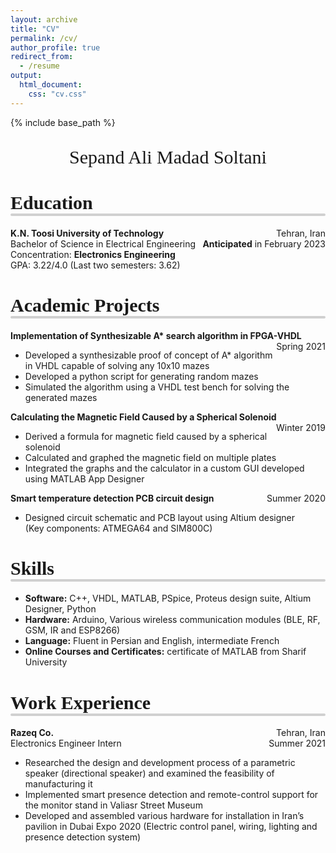```yaml
---
layout: archive
title: "CV"
permalink: /cv/
author_profile: true
redirect_from:
  - /resume
output:
  html_document:
    css: "cv.css"
---
```


<html>

<head>
    <title>Title of the document</title>
    <style>
        .headline {
            font-family: Calibri, "Helvetica", san-serif;
            line-height: 1.5em;
            color: black;
            font-size: 20px;
        }
        h1:after {
            content: ' ';
            display: block;
            border: 2px solid #d0d0d0;
            border-radius: 4px;
            -webkit-border-radius: 4px;
            -moz-border-radius: 4px;
            box-shadow: inset 0 1px 1px rgba(0, 0, 0, .05);
            -webkit-box-shadow: inset 0 1px 1px rgba(0, 0, 0, .05);
            -moz-box-shadow: inset 0 1px 1px rgba(0, 0, 0, .05);
        }
    </style>
    <body>
        {% include base_path %}
        <p style="text-align:center;font-size:30px;font-family:Times New Roman">
            Sepand Ali Madad Soltani
        </p>
        <p style="text-align:left;">
            <h1>
                <span style="font-family:Times New Roman;font-size:30px">
       Education
    </span></h1>
            <b>K.N. Toosi University of Technology </b>
            <span style="float:right;">Tehran, Iran
          </span>
            <br>Bachelor of Science in Electrical Engineering
            <span style="float:right;">
                  <b>Anticipated</b> in February 2023
              </span>
            <br> Concentration: <b>Electronics Engineering</b>
            <br> GPA: 3.22/4.0 (Last two semesters: 3.62)
        </p>
        <p style="text-align:left;">
            <h1>
                <span style="font-family:Times New Roman;font-size:30px">
      Academic Projects
      </span></h1>
            <b>
Implementation of Synthesizable A* search algorithm in FPGA-VHDL </b>
            <span style="float:right;">Spring 2021
      </span>
            <ul>
                <li>Developed a synthesizable proof of concept of A* algorithm in VHDL capable of solving any 10x10 mazes</li>
                <li>Developed a python script for generating random mazes</li>
                <li>Simulated the algorithm using a VHDL test bench for solving the generated mazes</li>
            </ul>
            <b>
Calculating the Magnetic Field Caused by a Spherical Solenoid </b>
            <span style="float:right;">Winter 2019
      </span>
            <ul>
                <li>Derived a formula for magnetic field caused by a spherical solenoid </li>
                <li>Calculated and graphed the magnetic field on multiple plates</li>
                <li>Integrated the graphs and the calculator in a custom GUI developed using MATLAB App Designer</li>
            </ul>
            <b>
Smart temperature detection PCB circuit design	
 </b>
            <span style="float:right;">Summer 2020
      </span>
            <ul>
                <li>Designed circuit schematic and PCB layout using Altium designer
                    <br>(Key components: ATMEGA64 and SIM800C) </li>
            </ul>
        </p>
        <p style="text-align:left;">
            <h1>
                <span style="font-family:Times New Roman;font-size:30px">
      Skills
      </span></h1>
            <ul>
                <li> <b> Software:</b> C++, VHDL, MATLAB, PSpice, Proteus design suite, Altium Designer, Python </li>
                <li> <b> Hardware:</b> Arduino, Various wireless communication modules (BLE, RF, GSM, IR and ESP8266) </li>
                <li> <b> Language:</b> Fluent in Persian and English, intermediate French </li>
                <li> <b> Online Courses and Certificates:</b> certificate of MATLAB from Sharif University </li>
            </ul>
        </p>
        <p style="text-align:left;">
            <h1>
                <span style="font-family:Times New Roman;font-size:30px">
       Work Experience
    </span></h1>
            <b>Razeq Co. </b>
            <span style="float:right;">Tehran, Iran
          </span>
            <br>Electronics Engineer Intern
            <span style="float:right;">
                 Summer 2021
              </span>
            <ul>
                <li> Researched the design and development process of a parametric speaker (directional speaker) and examined the feasibility of manufacturing it</li>
                <li>Implemented smart presence detection and remote-control support for the monitor stand in Valiasr Street Museum </li>
                <li> Developed and assembled various hardware for installation in Iran’s pavilion in Dubai Expo 2020 (Electric control panel, wiring, lighting and presence detection system)</li>
            </ul>
        </p>
    </body>
</head>

</html>